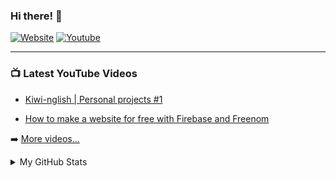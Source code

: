 ### Hi there! 👋
[![Website](https://img.shields.io/website?label=notgentoo.ml&style=for-the-badge&url=https%3A%2F%2Fnotgentoo.ml)](https://notgentoo.ml)
[![Youtube](https://img.shields.io/badge/Subscribe%20to-Notgentoo-red?style=for-the-badge&logo=youtube)](https://www.youtube.com/channel/UCq9U49Eyhwl9zl6yvaU7FiA?sub_confirmation=1)
<!--
### Languages and Tools:

<img align="left" alt="Visual Studio Code" width="26px" src="https://raw.githubusercontent.com/github/explore/80688e429a7d4ef2fca1e82350fe8e3517d3494d/topics/visual-studio-code/visual-studio-code.png" />
<img align="left" alt="HTML5" width="26px" src="https://raw.githubusercontent.com/github/explore/80688e429a7d4ef2fca1e82350fe8e3517d3494d/topics/html/html.png" />
<img align="left" alt="CSS3" width="26px" src="https://raw.githubusercontent.com/github/explore/80688e429a7d4ef2fca1e82350fe8e3517d3494d/topics/css/css.png" />
<img align="left" alt="JavaScript" width="26px" src="https://raw.githubusercontent.com/github/explore/80688e429a7d4ef2fca1e82350fe8e3517d3494d/topics/javascript/javascript.png" />
<img align="left" alt="Node.js" width="26px" src="https://raw.githubusercontent.com/github/explore/80688e429a7d4ef2fca1e82350fe8e3517d3494d/topics/nodejs/nodejs.png" />
<img align="left" alt="Deno" width="26px" src="https://raw.githubusercontent.com/github/explore/361e2821e2dea67711cde99c9c40ed357061cf27/topics/deno/deno.png" />
<img align="left" alt="Git" width="26px" src="https://raw.githubusercontent.com/github/explore/80688e429a7d4ef2fca1e82350fe8e3517d3494d/topics/git/git.png" />
<img align="left" alt="GitHub" width="26px" src="https://raw.githubusercontent.com/github/explore/78df643247d429f6cc873026c0622819ad797942/topics/github/github.png" />
<img align="left" alt="Terminal" width="26px" src="https://raw.githubusercontent.com/github/explore/80688e429a7d4ef2fca1e82350fe8e3517d3494d/topics/terminal/terminal.png" />
-->
---

### 📺 Latest YouTube Videos

- [Kiwi-nglish | Personal projects #1](https://www.youtube.com/watch?v=uTuBivU6kwU)

- [How to make a website for free with Firebase and Freenom](https://www.youtube.com/watch?v=M9628rXN7mA)

➡️ [More videos...](https://www.youtube.com/channel/UCq9U49Eyhwl9zl6yvaU7FiA/videos)

<details>
  <summary>My GitHub Stats</summary>
  <img align="left" alt="My GitHub Stats" src="https://github-readme-stats.codestackr.vercel.app/api?username=PapuasinisPingvinas&show_icons=true&hide_border=true&theme=cobalt" />
</details>
